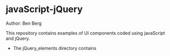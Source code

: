 # javaScript-jQuery 

Author: Ben Berg

This repository contains examples of UI components coded using javaScript and jQuery.
- The jQuery_elements directory contains  
